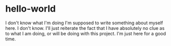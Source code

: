 # hello-world
I don't know what I'm doing
I'm supposed to write something about myself here. I don't know. I'll just reiterate the fact that I have absolutely no clue as to what I am doing, or will be doing with this project. I'm just here for a good time.
